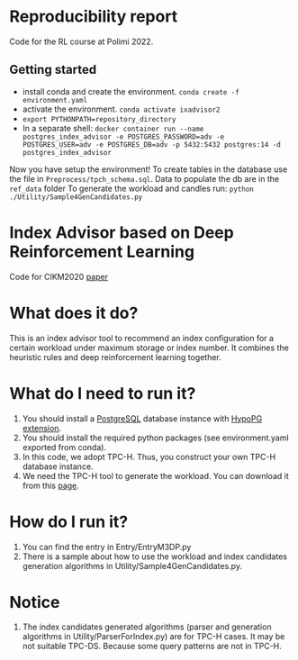 # Reproducibility report
Code for the RL course at Polimi 2022.

## Getting started
- install conda and create the environment. `conda create -f environment.yaml`
- activate the environment. `conda activate ixadvisor2`
- `export PYTHONPATH=repository_directory`
- In a separate shell: `docker container run --name postgres_index_advisor -e POSTGRES_PASSWORD=adv -e POSTGRES_USER=adv -e POSTGRES_DB=adv -p 5432:5432 postgres:14 -d postgres_index_advisor`

Now you have setup the environment!
To create tables in the database use the file in `Preprocess/tpch_schema.sql`. Data to populate the db are in the `ref_data` folder
To generate the workload and candles run: `python ./Utility/Sample4GenCandidates.py`


# Index Advisor based on Deep Reinforcement Learning
Code for CIKM2020 [paper](https://dl.acm.org/doi/abs/10.1145/3340531.3412106)

# What does it do?
This is an index advisor tool to recommend an index configuration for a certain workload under maximum storage or index number. It combines the heuristic rules and deep reinforcement learning together.

# What do I need to run it?
1. You should install a [PostgreSQL](https://www.postgresql.org/) database instance with [HypoPG extension](https://hypopg.readthedocs.io/en/latest/).
2. You should install the required python packages (see environment.yaml exported from conda).
3. In this code, we adopt TPC-H. Thus, you construct your own TPC-H database instance. 
4. We need the TPC-H tool to generate the workload. You can download it from this [page](http://tpc.org/tpc_documents_current_versions/current_specifications5.asp).

# How do I run it?
1. You can find the entry in Entry/EntryM3DP.py
2. There is a sample about how to use the workload and index candidates generation algorithms in Utility/Sample4GenCandidates.py.

# Notice
1. The index candidates generated algorithms (parser and generation algorithms in Utility/ParserForIndex.py) are for TPC-H cases. It may be not suitable TPC-DS. Because some query patterns are not in TPC-H.
